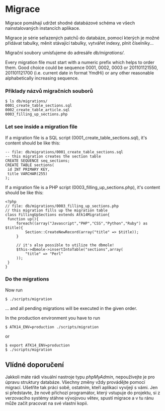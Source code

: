 Migrace
=======

Migrace pomáhají udržet shodné databázové schéma ve všech nainstalovaných instancích aplikace.

Migrace je série seřazených patchů do databáze, pomocí kterých je možné přidávat tabulky, měnit stávající tabulky, vytvářet indexy, plnit číselníky...

Migrační soubory umísťujeme do adresáře _db/migrations/_.

Every migration file must start with a numeric prefix which helps to order them. Good choice could be sequence 0001, 0002, 0003 or 201101121550, 201101121700 (i.e. current date in format YmdHi) or any other reasonable alphabetically increasing sequence.

### Příklady názvů migračních souborů

	$ ls db/migrations/
	0001_create_table_sections.sql
	0002_create_table_article.sql
	0003_filling_up_sections.php

### Let see inside a migration file

If a migration file is a SQL script (0001_create_table_sections.sql), it's content should be like this:

	-- file: db/migrations/0001_create_table_sections.sql
	-- this migration creates the section table
	CREATE SEQUENCE seq_sections;
	CREATE TABLE sections(
	 id INT PRIMARY KEY,
	 title VARCHAR(255)
	);

If a migration file is a PHP script (0003_filling_up_sections.php), it's content should be like this:

	<?php
	// file: db/migrations/0003_filling_up_sections.php
	// this migration fills up the migration table
	class FillingUpSections extends Atk14Migration{
	 function up(){
		 foreach((array("Javascript","PHP","CSS","Python","Ruby") as $title){
			 Section::CreateNewRecord(array("title" => $title));
		 }

		 // it's also possible to utilize the dbmole!
		 $this->dbmole->insertIntoTable("sections",array(
			 "title" => "Perl"
		 ));
	 }
	}

### Do the migrations

Now run

	$ ./scripts/migration

... and all pending migrations will be executed in the given order.

In the production environment you have to run

	$ ATK14_ENV=production ./scripts/migration

or

	$ export ATK14_ENV=production
	$ ./scripts/migration

Vlídné doporučení
-----------------

Jakkoli máte rádi visuální nastroje typu _phpMyAdmin_, nepoužívejte je pro úpravu struktury databáze. Všechny změny vždy provádějte pomocí migrací. Ušetříte tak práci sobě, ostatním, kteří aplikaci vyvíjejí s vámi. Jen si představte, že nově příchozí programátor, který vstupuje do projektu, si z verzovacího systémy stáhne vývojovou větev, spustí migrace a v tu ránu může začít pracovat na své vlastní kopii.
